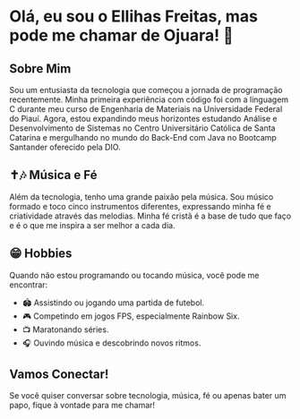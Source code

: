 # Olá, eu sou o Ellihas Freitas, mas pode me chamar de Ojuara! 👋

## Sobre Mim
Sou um entusiasta da tecnologia que começou a jornada de programação recentemente. Minha primeira experiência com código foi com a linguagem C durante meu curso de Engenharia de Materiais na Universidade Federal do Piauí. Agora, estou expandindo meus horizontes estudando Análise e Desenvolvimento de Sistemas no Centro Universitário Católica de Santa Catarina e mergulhando no mundo do Back-End com Java no Bootcamp Santander oferecido pela DIO.

## ✝️🎶 Música e Fé
Além da tecnologia, tenho uma grande paixão pela música. Sou músico formado e toco cinco instrumentos diferentes, expressando minha fé e criatividade através das melodias. Minha fé cristã é a base de tudo que faço e é o que me inspira a ser melhor a cada dia.

## 😁 Hobbies
Quando não estou programando ou tocando música, você pode me encontrar:
- 🏟️ Assistindo ou jogando uma partida de futebol.
- 🎮 Competindo em jogos FPS, especialmente Rainbow Six.
- 📺 Maratonando séries.
- 🎧 Ouvindo música e descobrindo novos ritmos.

## Vamos Conectar!
Se você quiser conversar sobre tecnologia, música, fé ou apenas bater um papo, fique à vontade para me chamar!